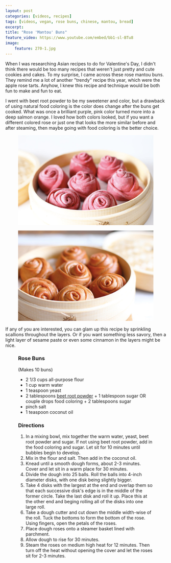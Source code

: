 ```yaml
---
layout: post
categories: [videos, recipes]
tags: [videos, vegan, rose buns, chinese, mantou, bread]
excerpt: 
title: "Rose 'Mantou' Buns"
feature_video: https://www.youtube.com/embed/bb1-sl-BTu8
image:
    feature: 270-1.jpg
---
```


When I was researching Asian recipes to do for Valentine's Day, I didn't think there would be too many recipes that weren't just pretty and cute cookies and cakes.  To my surprise, I came across these rose mantou buns.  They remind me a lot of another "trendy" recipe this year, which were the apple rose tarts.  Anyhow, I knew this recipe and technique would be both fun to make and fun to eat.  

I went with beet root powder to be my sweetener and color, but a drawback of using natural food coloring is the color does change after the buns get cooked.  What was once a brilliant purple, pink color turned more into a deep salmon orange.  I loved how both colors looked, but if you want a different colored rose or just one that looks the more similar before and after steaming, then maybe going with food coloring is the better choice.

<figure>
    <img src="/images/270-2.jpg">
</figure> 

<figure>
    <img src="/images/270-3.jpg">
</figure> 

If any of you are interested, you can glam up this recipe by sprinkling scallions throughout the layers.  Or if you want something less savory, then a light layer of sesame paste or even some cinnamon in the layers might be nice.


<figure class="ingredients" markdown="1">

### Rose Buns
(Makes 10 buns)

- 2 1/3 cups all-purpose flour
- 1 cup warm water
- 1 teaspoon yeast
- 2 tablespoons [beet root powder](http://amzn.to/2k6MTyu) + 1 tablespoon sugar OR couple drops food coloring + 2 tablespoons sugar
- pinch salt
- 1 teaspoon coconut oil 

</figure>

<figure class="directions" markdown="1">

### Directions

1. In a mixing bowl, mix together the warm water, yeast, beet root powder and sugar.  If not using beet root powder, add in the food coloring and sugar.  Let sit for 10 minutes until bubbles begin to develop.
2. Mix in the flour and salt.  Then add in the coconut oil.
3. Knead until a smooth dough forms, about 2-3 minutes.  Cover and let sit in a warm place for 30 minutes.
4. Divide the dough into 25 balls.  Roll the balls into 4-inch diameter disks, with one disk being slightly bigger.
5. Take 4 disks with the largest at the end and overlap them so that each successive disk's edge is in the middle of the former circle.  Take the last disk and roll it up.  Place this at the other end and beging rolling all of the disks into one large roll.
5. Take a dough cutter and cut down the middle width-wise of the roll.  Tuck the bottoms to form the bottom of the rose.  Using fingers, open the petals of the roses.
6. Place dough roses onto a steamer basket lined with parchment.
7. Allow dough to rise for 30 minutes.
8. Steam the roses on medium high heat for 12 minutes.  Then turn off the heat without opening the cover and let the roses sit for 2-3 minutes.

</figure>